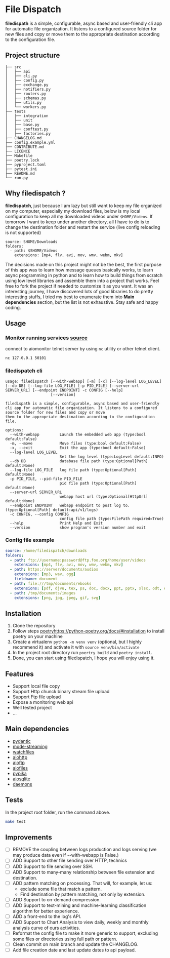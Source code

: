# File Dispatch

**filedispath** is a simple, configurable, async based and user-friendly cli app
for automatic file organization. It listens to a configured source folder for
new files and copy or move them to the appropriate destination according to
the configuration file.


## Project structure

```
├── src
│   ├── api
│   ├── cli.py
│   ├── config.py
│   ├── exchange.py
│   ├── notifiers.py
│   ├── routers.py
│   ├── schemas.py
│   ├── utils.py
│   └── workers.py
├── tests
│   ├── integration
│   ├── unit
│   ├── base.py
│   ├── conftest.py
│   ├── factories.py
├── CHANGELOG.md
├── config.example.yml
├── CONTRIBUTE.md
├── LICENCE
├── Makefile
├── poetry.lock
├── pyproject.toml
├── pytest.ini
├── README.md
└── run.py
```

## Why filedispatch ?

**filedispatch**, just because I am lazy but still want to keep my file organized on my computer, especially my download
files, below is my local configuration to keep all my downloaded videos under `$HOME/Videos`. If tomorrow I want to keep
under another directory, all I have to do is to change the destination folder and restart the service (live config reloading is not supported)

```shell
source: SHOME/Downloads
folders:
  - path: $SHOME/Videos
    extensions: [mp4, flv, avi, mov, wmv, webm, mkv]
```

The decisions made on this project might not be the best, the first purpose of this app was to learn how message queues
basically works, to learn async programming in python and to learn how to build things from scratch using
low level libraries and assemble them into a project that works. Feel free to fork the project if needed to customize it
as you want. It was an interesting journey, I have discovered lots of good libraries to do pretty interesting stuffs, I tried
my best to enumerate them into **Main dependencies** section, but the list is not exhaustive. Stay safe and happy coding.

## Usage

### Monitor running services [source](https://pypi.org/project/aiomonitor-ng/)
connect to aiomonitor telnet server by using `nc` utility or other telnet client.
```shell
nc 127.0.0.1 50101
```

### filedispatch cli
```shell
usage: filedispatch [--with-webapp] [-m] [-x] [--log-level LOG_LEVEL] [--db DB] [--log-file LOG_FILE] [-p PID_FILE] [--server-url SERVER_URL] [--endpoint ENDPOINT] -c CONFIG [--help]
                    [--version]

filedispath is a simple, configurable, async based and user-friendly cli app for automatic file organization. It listens to a configured source folder for new files and copy or move
them to the appropriate destination according to the configuration file.

options:
  --with-webapp         Launch the embedded web app (type:bool default:False)
  -m, --move            Move files (type:bool default:False)
  -x, --exit            Exit the app (type:bool default:False)
  --log-level LOG_LEVEL
                        Set the log level (type:LogLevel default:INFO)
  --db DB               database file path (type:Optional[Path] default:None)
  --log-file LOG_FILE   log file path (type:Optional[Path] default:None)
  -p PID_FILE, --pid-file PID_FILE
                        pid file path (type:Optional[Path] default:None)
  --server-url SERVER_URL
                        webapp host url (type:Optional[HttpUrl] default:None)
  --endpoint ENDPOINT   webapp endpoint to post log to. (type:Optional[Path] default:api/v1/logs)
  -c CONFIG, --config CONFIG
                        config file path (type:FilePath required=True)
  --help                Print Help and Exit
  --version             show program's version number and exit
```

### Config file example

```yaml
source: /home/filedispatch/downloads
folders:
  - path: ftp://username:password@ftp.foo.org/home/user/videos
    extensions: [mp4, flv, avi, mov, wmv, webm, mkv]
  - path: https://server/documents/audios
    extensions: [mp3, wav, ogg]
    fieldname: document
  - path: file:///tmp/documents/ebooks
    extensions: [pdf, djvu, tex, ps, doc, docx, ppt, pptx, xlsx, odt, epub]
  - path: /tmp/documents/images
    extensions: [png, jpg, jpeg, gif, svg]
```

## Installation
1. Clone the repository
2. Follow steps [poetry]()https://python-poetry.org/docs/#installation to install poetry on your machine
3. Create a virtualenv `python -m venv venv` (optional, but I highly recommend it) and activate it with `source venv/bin/activate` 
4. In the project root directory run `poertry build` and `poetry install`.
5. Done, you can start using filedispatch, I hope you will enjoy using it.

## Features

+ Support local file copy 
+ Support Http chunck binary stream file upload
+ Support Ftp file upload 
+ Expose a monitoring web api
+ Well tested project
+ ...

## Main dependencies

+ [pydantic](https://pypi.org/project/pydantic/)
+ [mode-streaming](https://pypi.org/project/mode-streaming/)
+ [watchfiles](https://pypi.org/project/watchfiles/)
+ [aiohttp](https://docs.aiohttp.org/en/stable/)
+ [aioftp](https://pypi.org/project/aioftp/)
+ [aiofiles](https://pypi.org/project/aiofiles/)
+ [pypika](https://pypi.org/project/PyPika/)
+ [aiosqlite](https://pypi.org/project/aiosqlite3/)
+ [daemons](https://pypi.org/project/daemons/)

## Tests

In the project root folder, run the command above.

```sh
make test
```

## Improvements
- [ ] REMOVE the coupling between logs production and logs serving (we may produce data even if --with-webapp is False.)
- [ ] ADD Support to other file sending over HTTP, technics
- [ ] ADD Support to file sending over SSH.
- [ ] ADD Support to many-many relationship between file extension and destination.
- [ ] ADD pattern matching on processing. That will, for example, let us:
    - exclude some file that match a pattern.
    - Find destination by pattern matching, not only by extension.
- [ ] ADD Support to on-demand compression.
- [ ] ADD Support to text-mining and machine-learning classification algorithm for better experience.
- [ ] ADD a front-end to the log's API.
- [ ] ADD Support to Chart Analysis to view daily, weekly and monthly analysis curve of ours activities.
- [ ] Reformat the config file to make it more generic to support, excluding some files or directories using full path or pattern.
- [ ] Clean commit on main branch and update the CHANGELOG.
- [ ] Add file creation date and last update dates to api payload.
